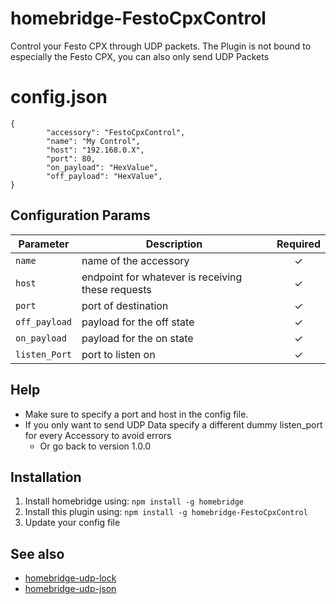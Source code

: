 # homebridge-FestoCpxControl
Control your Festo CPX through UDP packets.
The Plugin is not bound to especially the Festo CPX, you can also only send UDP Packets


# config.json

```
{
        "accessory": "FestoCpxControl",
        "name": "My Control",
        "host": "192.168.0.X",
        "port": 80,
        "on_payload": "HexValue",
        "off_payload": "HexValue",
}
```

## Configuration Params

|             Parameter            |                       Description                       | Required |
| -------------------------------- | ------------------------------------------------------- |:--------:|
| `name`                           | name of the accessory                                   |     ✓    |
| `host`                           | endpoint for whatever is receiving these requests       |     ✓    |
| `port`                           | port of destination                                     |     ✓    |
| `off_payload`                 | payload for the off state                            |     ✓    |
| `on_payload`                   | payload for the on state                              |     ✓    |
| `listen_Port`                   | port to listen on                              |     ✓    |

## Help

  - Make sure to specify a port and host in the config file.
  - If you only want to send UDP Data specify a different dummy listen_port for every Accessory to avoid errors
    - Or go back to version 1.0.0

## Installation

1. Install homebridge using: `npm install -g homebridge`
2. Install this plugin using: `npm install -g homebridge-FestoCpxControl`
3. Update your config file

## See also

* [homebridge-udp-lock](https://www.npmjs.com/package/homebridge-udp-lock)
* [homebridge-udp-json](https://www.npmjs.com/package/homebridge-udp-json)

